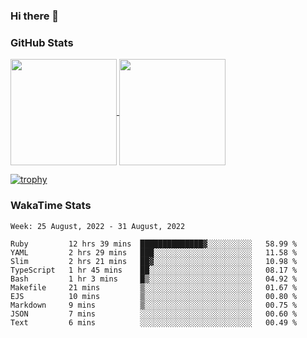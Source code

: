 ### Hi there 👋

### GitHub Stats

<a href="https://github.com/anuraghazra/github-readme-stats">
  <img align="center" height="170px" src="https://github-readme-stats.vercel.app/api/top-langs/?username=tksfjt1024&layout=compact&count_private=true&show_icons=true&show_icons=true&theme=graywhite" />
</a>
<a href="https://github.com/anuraghazra/github-readme-stats">
  <img align="center" height="170px" src="https://github-readme-stats.vercel.app/api?username=tksfjt1024&count_private=true&show_icons=true&show_icons=true&theme=graywhite" />
</a>

[![trophy](https://github-profile-trophy.vercel.app/?username=tksfjt1024)](https://github.com/ryo-ma/github-profile-trophy)

### WakaTime Stats

<!--START_SECTION:waka-->
```text
Week: 25 August, 2022 - 31 August, 2022

Ruby         12 hrs 39 mins  ██████████████▓░░░░░░░░░░   58.99 % 
YAML         2 hrs 29 mins   ███░░░░░░░░░░░░░░░░░░░░░░   11.58 % 
Slim         2 hrs 21 mins   ██▓░░░░░░░░░░░░░░░░░░░░░░   10.98 % 
TypeScript   1 hr 45 mins    ██░░░░░░░░░░░░░░░░░░░░░░░   08.17 % 
Bash         1 hr 3 mins     █▒░░░░░░░░░░░░░░░░░░░░░░░   04.92 % 
Makefile     21 mins         ▒░░░░░░░░░░░░░░░░░░░░░░░░   01.67 % 
EJS          10 mins         ▒░░░░░░░░░░░░░░░░░░░░░░░░   00.80 % 
Markdown     9 mins          ▒░░░░░░░░░░░░░░░░░░░░░░░░   00.75 % 
JSON         7 mins          ░░░░░░░░░░░░░░░░░░░░░░░░░   00.60 % 
Text         6 mins          ░░░░░░░░░░░░░░░░░░░░░░░░░   00.49 % 
```
<!--END_SECTION:waka-->

